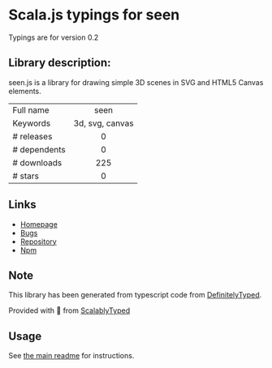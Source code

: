 
# Scala.js typings for seen

Typings are for version 0.2

## Library description:
seen.js is a library for drawing simple 3D scenes in SVG and HTML5 Canvas elements.

|                    |                 |
| ------------------ | :-------------: |
| Full name          | seen |
| Keywords           | 3d, svg, canvas |
| # releases         | 0 |
| # dependents       | 0 |
| # downloads        | 225 |
| # stars            | 0 |

## Links
- [Homepage](https://github.com/themadcreator/seen#readme)
- [Bugs](https://github.com/themadcreator/seen/issues)
- [Repository](https://github.com/themadcreator/seen)
- [Npm](https://www.npmjs.com/package/seen)
    


## Note
This library has been generated from typescript code from [DefinitelyTyped](https://definitelytyped.org).

Provided with :purple_heart: from [ScalablyTyped](https://github.com/oyvindberg/ScalablyTyped)

## Usage
See [the main readme](../../readme.md) for instructions.


